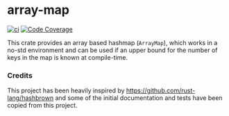 array-map
=========

[![ci](https://github.com/Luro02/array-map/actions/workflows/ci.yml/badge.svg)](https://github.com/Luro02/array-map/actions/workflows/ci.yml)
[![Code Coverage](https://codecov.io/gh/Luro02/array-map/branch/master/graph/badge.svg)](https://codecov.io/gh/Luro02/array-map/branch/master)

This crate provides an array based hashmap (`ArrayMap`), which works in a no-std environment and can be used if an upper bound
for the number of keys in the map is known at compile-time.


### Credits

This project has been heavily inspired by https://github.com/rust-lang/hashbrown and some of the initial
documentation and tests have been copied from this project.
